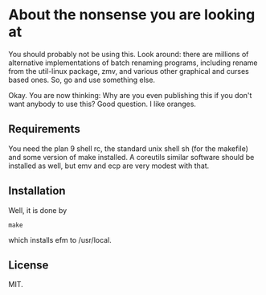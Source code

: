 About the nonsense you are looking at
=====================================

You should probably not be using this.
Look around: there are millions of alternative
implementations of batch renaming programs, including
rename from the util-linux package, zmv, and various other
graphical and curses based ones. So, go and use
something else.

Okay. You are now thinking: Why are you even publishing
this if you don't want anybody to use this?
Good question. I like oranges.

Requirements
------------

You need the plan 9 shell rc, the standard unix
shell sh (for the makefile) and some version of make installed.
A coreutils similar software should be installed as well,
but emv and ecp are very modest with that.

Installation
------------

Well, it is done by

	make

which installs efm to /usr/local.

License
-------

MIT.
